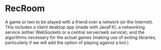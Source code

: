 # RecRoom
A game or two to be played with a friend over a network (or the Internet). 
This includes a client desktop app (made with JavaFX); a networking service (either WebSockets or a central server/web service); and the algorithms necessary for the actual games (making use of exiting libraries, particularly if we will add the option of playing against a bot.)
